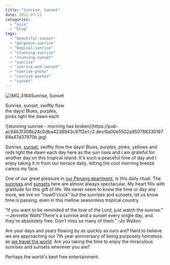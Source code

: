 ```yaml
---
title: "Sunrise, Sunset"
date: 2012-07-21
categories: 
  - "asia"
  - "blog"
tags: 
  - "beautiful-sunset"
  - "gorgeous-sunrise"
  - "magical-sunrise"
  - "stunning-sunrise"
  - "stunning-sunset"
  - "sunrise"
  - "sunrise-and-sunset"
  - "sunrise-photo"
  - "sunrise-quotes"
  - "sunset"
---
```


![IMG_3164](https://pub-ac94b3f306b24c0dba4238943c97f2e1.r2.dev/6a00e5502a950788330177437fab51970d.jpg)Sunrise, Sunset

Sunrise, sunset, swiftly flow  
the days! Blues, purples,  
pinks light the dawn each

<!--more--> ![stunning sunrise - morning has broken](https://pub-ac94b3f306b24c0dba4238943c97f2e1.r2.dev/6a00e5502a95078833016768a47d37970b.jpg)  
  
  
Sunrise, [sunset](https://pub-ac94b3f306b24c0dba4238943c97f2e1.r2.dev/2010/03/family-travel-photo-spain-family-travel-sunset-on-road-trip-in-europe-andalusia-4hww-rolf-potts-tim-.html "stunning sunset"), swiftly flow the days! Blues, purples, pinks, yellows and reds light the dawn each day here as the sun rises and I am grateful for another day on this tropical island. It's such a peaceful time of day and I enjoy taking it in from our terrace daily, letting the cool morning breeze caress my face.  
  
One of our great pleasure in [our Penang apartment](https://pub-ac94b3f306b24c0dba4238943c97f2e1.r2.dev/2012/03/finding-a-vacation-rental-apartment-in-penang-2.html "Our penang apartment"), is this daily ritual. The [sunrises](https://pub-ac94b3f306b24c0dba4238943c97f2e1.r2.dev/2011/11/beautiful-sunrises-and-sunsets.html "Beautiful sunrises and sunsets") and [sunsets](https://pub-ac94b3f306b24c0dba4238943c97f2e1.r2.dev/2012/05/awesome-sunset.html "awesome sunset") here are almost always spectacular. My heart fills with gratitude for this gift of life. We never seem to know the time or day any more, we live on "nowO'clock" but the sunrises and sunsets, let us know time is passing, even in this mellow seasonless tropical country.  
  
“If you want to be reminded of the love of the Lord, just watch the sunrise.” ―Jennette Walls“There's a sunrise and a sunset every single day, and they're absolutely free. Don't miss so many of them.” -Jo Walton  
  
  
Are your days and years flowing by as quickly as ours are? Hard to believe we are approaching our 7th year anniversary of being purposely homeless as [we travel the world](https://pub-ac94b3f306b24c0dba4238943c97f2e1.r2.dev/2012/01/amazing-family-world-tour.html#more "we travel the world as a family"). Are you taking the time to enjoy the miraculous sunrises and sunsets wherever you are?  
  
Perhaps the world's best free entertainment.
